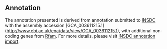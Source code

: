 
Annotation
----------

The annotation presented is derived from annotation submitted to
[INSDC](http://www.insdc.org) with the assembly accession [GCA\_003611215.1]
(http://www.ebi.ac.uk/ena/data/view/GCA_003611215.1),
with additional non-coding genes from
[Rfam](http://rfam.xfam.org/). For more details, please visit [INSDC
annotation import](http://ensemblgenomes.org/info/data/insdc_annotation).
